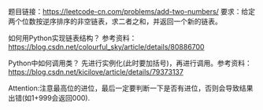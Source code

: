 题目链接：https://leetcode-cn.com/problems/add-two-numbers/
要求：给定两个位数按逆序排序的非空链表，求二者之和，并返回一个新的链表。

如何用Python实现链表结构？
参考资料：https://blog.csdn.net/colourful_sky/article/details/80886700

Python中如何调用类？
先进行实例化(此时要加括号)，再进行调用。参考资料：https://blog.csdn.net/kicilove/article/details/79373137

Attention:注意最高位的进位，最后一定要判断一下是否有进位，否则会导致结果出错(如1+999会返回000).

